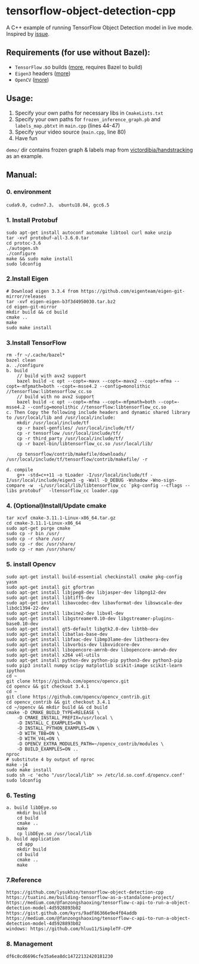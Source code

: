 # tensorflow-object-detection-cpp
A C++ example of running TensorFlow Object Detection model in live mode.
Inspired by [issue](https://github.com/tensorflow/models/issues/1741#issuecomment-318613222).

## Requirements (for use without Bazel):
* `TensorFlow` .so builds ([more](https://github.com/tensorflow/tensorflow/issues/2412#issuecomment-300628873), requires Bazel to build)
* `Eigen3` headers ([more](http://eigen.tuxfamily.org/index.php?title=Main_Page))
* `OpenCV` ([more](https://github.com/opencv/opencv))

## Usage:
1. Specify your own paths for necessary libs in `CmakeLists.txt`
2. Specify your own paths for `frozen_inference_graph.pb` and `labels_map.pbtxt` in `main.cpp` (lines 44-47)
3. Specify your video source (`main.cpp`, line 80)
4. Have fun

`demo/` dir contains frozen graph & labels map from [victordibia/handstracking](https://github.com/victordibia/handtracking) as an example. 

## Manual:
### 0. environment
    cuda9.0, cudnn7.3， ubuntu18.04, gcc6.5
### 1. Install Protobuf
    sudo apt-get install autoconf automake libtool curl make unzip
    tar -xvf protobuf-all-3.6.0.tar
    cd protoc-3.6
    ./autogen.sh
    ./configure
    make && sudo make install
    sudo ldconfig

### 2.Install Eigen
    # Download eigen 3.3.4 from https://github.com/eigenteam/eigen-git-mirror/releases
    tar -xvf eigen-eigen-b3f3d4950030.tar.bz2
    cd eigen-git-mirror
    mkdir build && cd build
    cmake ..
    make
    sudo make install

### 3.Install TensorFlow
    rm -fr ~/.cache/bazel*
    bazel clean
    a. ./configure
    b. build
        // build with avx2 support
        bazel build -c opt --copt=-mavx --copt=-mavx2 --copt=-mfma --copt=-mfpmath=both --copt=-msse4.2 --config=monolithic //tensorflow:libtensorflow_cc.so
        // build with no avx2 support
        bazel build -c opt --copt=-mfma --copt=-mfpmath=both --copt=-msse4.2 --config=monolithic //tensorflow:libtensorflow_cc.so
    c. Then Copy the following include headers and dynamic shared library to /usr/local/lib and /usr/local/include:
        mkdir /usr/local/include/tf
        cp -r bazel-genfiles/ /usr/local/include/tf/
        cp -r tensorflow /usr/local/include/tf/
        cp -r third_party /usr/local/include/tf/
        cp -r bazel-bin/libtensorflow_cc.so /usr/local/lib/
        
        cp tensorflow/contrib/makefile/downloads/ /usr/local/include/tf/tensorflow/contrib/makefile/ -r

    d. compile
        g++ -std=c++11 -o tLoader -I/usr/local/include/tf -I/usr/local/include/eigen3 -g -Wall -D_DEBUG -Wshadow -Wno-sign-compare -w  -L/usr/local/lib/libtensorflow_cc `pkg-config --cflags --libs protobuf`  -ltensorflow_cc loader.cpp

### 4. (Optional)Install/Update cmake
    tar xcvf cmake-3.11.1-Linux-x86_64.tar.gz
    cd cmake-3.11.1-Linux-x86_64
    sudo apt-get purge cmake
    sudo cp -r bin /usr/
    sudo cp -r share /usr/
    sudo cp -r doc /usr/share/
    sudo cp -r man /usr/share/

### 5. install Opencv
    sudo apt-get install build-essential checkinstall cmake pkg-config yasm
    sudo apt-get install git gfortran
    sudo apt-get install libjpeg8-dev libjasper-dev libpng12-dev
    sudo apt-get install libtiff5-dev
    sudo apt-get install libavcodec-dev libavformat-dev libswscale-dev libdc1394-22-dev
    sudo apt-get install libxine2-dev libv4l-dev
    sudo apt-get install libgstreamer0.10-dev libgstreamer-plugins-base0.10-dev
    sudo apt-get install qt5-default libgtk2.0-dev libtbb-dev
    sudo apt-get install libatlas-base-dev
    sudo apt-get install libfaac-dev libmp3lame-dev libtheora-dev
    sudo apt-get install libvorbis-dev libxvidcore-dev
    sudo apt-get install libopencore-amrnb-dev libopencore-amrwb-dev
    sudo apt-get install x264 v4l-utils
    sudo apt-get install python-dev python-pip python3-dev python3-pip
    sudo pip3 install numpy scipy matplotlib scikit-image scikit-learn ipython
    cd ~
    git clone https://github.com/opencv/opencv.git
    cd opencv && git checkout 3.4.1
    cd ~
    git clone https://github.com/opencv/opencv_contrib.git
    cd opencv_contrib && git checkout 3.4.1
    cd ~/opencv && mkdir build && cd build
    cmake -D CMAKE_BUILD_TYPE=RELEASE \
        -D CMAKE_INSTALL_PREFIX=/usr/local \
        -D INSTALL_C_EXAMPLES=ON \
        -D INSTALL_PYTHON_EXAMPLES=ON \
        -D WITH_TBB=ON \
        -D WITH_V4L=ON \
        -D OPENCV_EXTRA_MODULES_PATH=~/opencv_contrib/modules \
        -D BUILD_EXAMPLES=ON ..
    nproc
    # substitute 4 by output of nproc
    make -j4
    sudo make install
    sudo sh -c 'echo "/usr/local/lib" >> /etc/ld.so.conf.d/opencv.conf'
    sudo ldconfig

### 6. Testing

    a. build libDEye.so
        mkdir build
        cd build
        cmake ..
        make
        cp libDEye.so /usr/local/lib
    b. build application
        cd app
        mkdir build
        cd build 
        cmake ..
        make

### 7.Reference
    https://github.com/lysukhin/tensorflow-object-detection-cpp 
    https://tuatini.me/building-tensorflow-as-a-standalone-project/
    https://medium.com/@fanzongshaoxing/tensorflow-c-api-to-run-a-object-detection-model-4d5928893b02
    https://gist.github.com/kyrs/9adf86366e9e4f04addb
    https://medium.com/@fanzongshaoxing/tensorflow-c-api-to-run-a-object-detection-model-4d5928893b02
    windows: https://github.com/hluu11/SimpleTF-CPP

### 8. Management
    df6c8cd6696cfe35a6ea8dc14722132420181230